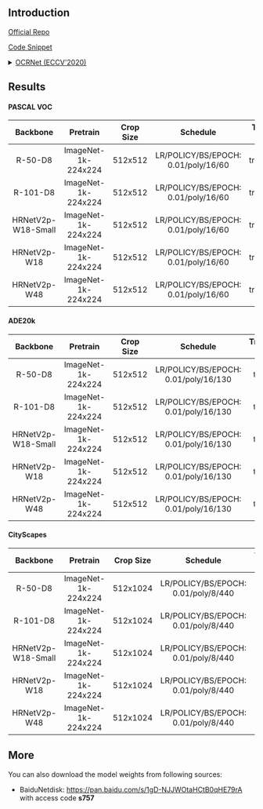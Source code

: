 ## Introduction

<a href="https://github.com/openseg-group/OCNet.pytorch">Official Repo</a>

<a href="https://github.com/SegmentationBLWX/sssegmentation/blob/main/ssseg/modules/models/segmentors/ocrnet/ocrnet.py">Code Snippet</a>

<details>
<summary align="left"><a href="https://arxiv.org/pdf/1909.11065.pdf">OCRNet (ECCV'2020)</a></summary>

```latex
@article{yuan2019object,
    title={Object-contextual representations for semantic segmentation},
    author={Yuan, Yuhui and Chen, Xilin and Wang, Jingdong},
    journal={arXiv preprint arXiv:1909.11065},
    year={2019}
}
```

</details>


## Results

#### PASCAL VOC
| Backbone           | Pretrain               | Crop Size  | Schedule                             | Train/Eval Set  | mIoU   | Download                                                                                                                                                                                                                                                                                                                                                                                    |
| :-:                | :-:                    | :-:        | :-:                                  | :-:             | :-:    | :-:                                                                                                                                                                                                                                                                                                                                                                                         |
| R-50-D8            | ImageNet-1k-224x224    | 512x512    | LR/POLICY/BS/EPOCH: 0.01/poly/16/60  | trainaug/val    | 76.75% | [cfg](https://raw.githubusercontent.com/SegmentationBLWX/sssegmentation/main/ssseg/configs/ocrnet/ocrnet_resnet50os8_voc.py) &#124; [model](https://github.com/SegmentationBLWX/modelstore/releases/download/ssseg_ocrnet/ocrnet_resnet50os8_voc_train.pth) &#124; [log](https://github.com/SegmentationBLWX/modelstore/releases/download/ssseg_ocrnet/ocrnet_resnet50os8_voc_train.log)    |
| R-101-D8           | ImageNet-1k-224x224    | 512x512    | LR/POLICY/BS/EPOCH: 0.01/poly/16/60  | trainaug/val    | 78.82% | [cfg](https://raw.githubusercontent.com/SegmentationBLWX/sssegmentation/main/ssseg/configs/ocrnet/ocrnet_resnet101os8_voc.py) &#124; [model](https://github.com/SegmentationBLWX/modelstore/releases/download/ssseg_ocrnet/ocrnet_resnet101os8_voc_train.pth) &#124; [log](https://github.com/SegmentationBLWX/modelstore/releases/download/ssseg_ocrnet/ocrnet_resnet101os8_voc_train.log) |
| HRNetV2p-W18-Small | ImageNet-1k-224x224    | 512x512    | LR/POLICY/BS/EPOCH: 0.01/poly/16/60  | trainaug/val    | 72.80% | [cfg](https://raw.githubusercontent.com/SegmentationBLWX/sssegmentation/main/ssseg/configs/ocrnet/ocrnet_hrnetv2w18s_voc.py) &#124; [model](https://github.com/SegmentationBLWX/modelstore/releases/download/ssseg_ocrnet/ocrnet_hrnetv2w18s_voc_train.pth) &#124; [log](https://github.com/SegmentationBLWX/modelstore/releases/download/ssseg_ocrnet/ocrnet_hrnetv2w18s_voc_train.log)    |
| HRNetV2p-W18       | ImageNet-1k-224x224    | 512x512    | LR/POLICY/BS/EPOCH: 0.01/poly/16/60  | trainaug/val    | 75.80% | [cfg](https://raw.githubusercontent.com/SegmentationBLWX/sssegmentation/main/ssseg/configs/ocrnet/ocrnet_hrnetv2w18_voc.py) &#124; [model](https://github.com/SegmentationBLWX/modelstore/releases/download/ssseg_ocrnet/ocrnet_hrnetv2w18_voc_train.pth) &#124; [log](https://github.com/SegmentationBLWX/modelstore/releases/download/ssseg_ocrnet/ocrnet_hrnetv2w18_voc_train.log)       |
| HRNetV2p-W48       | ImageNet-1k-224x224    | 512x512    | LR/POLICY/BS/EPOCH: 0.01/poly/16/60  | trainaug/val    | 77.60% | [cfg](https://raw.githubusercontent.com/SegmentationBLWX/sssegmentation/main/ssseg/configs/ocrnet/ocrnet_hrnetv2w48_voc.py) &#124; [model](https://github.com/SegmentationBLWX/modelstore/releases/download/ssseg_ocrnet/ocrnet_hrnetv2w48_voc_train.pth) &#124; [log](https://github.com/SegmentationBLWX/modelstore/releases/download/ssseg_ocrnet/ocrnet_hrnetv2w48_voc_train.log)       |

#### ADE20k
| Backbone           | Pretrain               | Crop Size  | Schedule                             | Train/Eval Set  | mIoU   | Download                                                                                                                                                                                                                                                                                                                                                                                             |
| :-:                | :-:                    | :-:        | :-:                                  | :-:             | :-:    | :-:                                                                                                                                                                                                                                                                                                                                                                                                  |
| R-50-D8            | ImageNet-1k-224x224    | 512x512    | LR/POLICY/BS/EPOCH: 0.01/poly/16/130 | train/val       | 42.47% | [cfg](https://raw.githubusercontent.com/SegmentationBLWX/sssegmentation/main/ssseg/configs/ocrnet/ocrnet_resnet50os8_ade20k.py) &#124; [model](https://github.com/SegmentationBLWX/modelstore/releases/download/ssseg_ocrnet/ocrnet_resnet50os8_ade20k_train.pth) &#124; [log](https://github.com/SegmentationBLWX/modelstore/releases/download/ssseg_ocrnet/ocrnet_resnet50os8_ade20k_train.log)    |
| R-101-D8           | ImageNet-1k-224x224    | 512x512    | LR/POLICY/BS/EPOCH: 0.01/poly/16/130 | train/val       | 43.99% | [cfg](https://raw.githubusercontent.com/SegmentationBLWX/sssegmentation/main/ssseg/configs/ocrnet/ocrnet_resnet101os8_ade20k.py) &#124; [model](https://github.com/SegmentationBLWX/modelstore/releases/download/ssseg_ocrnet/ocrnet_resnet101os8_ade20k_train.pth) &#124; [log](https://github.com/SegmentationBLWX/modelstore/releases/download/ssseg_ocrnet/ocrnet_resnet101os8_ade20k_train.log) |
| HRNetV2p-W18-Small | ImageNet-1k-224x224    | 512x512    | LR/POLICY/BS/EPOCH: 0.01/poly/16/130 | train/val       | 38.04% | [cfg](https://raw.githubusercontent.com/SegmentationBLWX/sssegmentation/main/ssseg/configs/ocrnet/ocrnet_hrnetv2w18s_ade20k.py) &#124; [model](https://github.com/SegmentationBLWX/modelstore/releases/download/ssseg_ocrnet/ocrnet_hrnetv2w18s_ade20k_train.pth) &#124; [log](https://github.com/SegmentationBLWX/modelstore/releases/download/ssseg_ocrnet/ocrnet_hrnetv2w18s_ade20k_train.log)    |
| HRNetV2p-W18       | ImageNet-1k-224x224    | 512x512    | LR/POLICY/BS/EPOCH: 0.01/poly/16/130 | train/val       | 39.85% | [cfg](https://raw.githubusercontent.com/SegmentationBLWX/sssegmentation/main/ssseg/configs/ocrnet/ocrnet_hrnetv2w18_ade20k.py) &#124; [model](https://github.com/SegmentationBLWX/modelstore/releases/download/ssseg_ocrnet/ocrnet_hrnetv2w18_ade20k_train.pth) &#124; [log](https://github.com/SegmentationBLWX/modelstore/releases/download/ssseg_ocrnet/ocrnet_hrnetv2w18_ade20k_train.log)       |
| HRNetV2p-W48       | ImageNet-1k-224x224    | 512x512    | LR/POLICY/BS/EPOCH: 0.01/poly/16/130 | train/val       | 44.03% | [cfg](https://raw.githubusercontent.com/SegmentationBLWX/sssegmentation/main/ssseg/configs/ocrnet/ocrnet_hrnetv2w48_ade20k.py) &#124; [model](https://github.com/SegmentationBLWX/modelstore/releases/download/ssseg_ocrnet/ocrnet_hrnetv2w48_ade20k_train.pth) &#124; [log](https://github.com/SegmentationBLWX/modelstore/releases/download/ssseg_ocrnet/ocrnet_hrnetv2w48_ade20k_train.log)       |

#### CityScapes
| Backbone           | Pretrain               | Crop Size  | Schedule                             | Train/Eval Set  | mIoU   | Download                                                                                                                                                                                                                                                                                                                                                                                                         |
| :-:                | :-:                    | :-:        | :-:                                  | :-:             | :-:    | :-:                                                                                                                                                                                                                                                                                                                                                                                                              |
| R-50-D8            | ImageNet-1k-224x224    | 512x1024   | LR/POLICY/BS/EPOCH: 0.01/poly/8/440  | train/val       | 79.40% | [cfg](https://raw.githubusercontent.com/SegmentationBLWX/sssegmentation/main/ssseg/configs/ocrnet/ocrnet_resnet50os8_cityscapes.py) &#124; [model](https://github.com/SegmentationBLWX/modelstore/releases/download/ssseg_ocrnet/ocrnet_resnet50os8_cityscapes_train.pth) &#124; [log](https://github.com/SegmentationBLWX/modelstore/releases/download/ssseg_ocrnet/ocrnet_resnet50os8_cityscapes_train.log)    |
| R-101-D8           | ImageNet-1k-224x224    | 512x1024   | LR/POLICY/BS/EPOCH: 0.01/poly/8/440  | train/val       | 80.61% | [cfg](https://raw.githubusercontent.com/SegmentationBLWX/sssegmentation/main/ssseg/configs/ocrnet/ocrnet_resnet101os8_cityscapes.py) &#124; [model](https://github.com/SegmentationBLWX/modelstore/releases/download/ssseg_ocrnet/ocrnet_resnet101os8_cityscapes_train.pth) &#124; [log](https://github.com/SegmentationBLWX/modelstore/releases/download/ssseg_ocrnet/ocrnet_resnet101os8_cityscapes_train.log) |
| HRNetV2p-W18-Small | ImageNet-1k-224x224    | 512x1024   | LR/POLICY/BS/EPOCH: 0.01/poly/8/440  | train/val       | 79.30% | [cfg](https://raw.githubusercontent.com/SegmentationBLWX/sssegmentation/main/ssseg/configs/ocrnet/ocrnet_hrnetv2w18s_cityscapes.py) &#124; [model](https://github.com/SegmentationBLWX/modelstore/releases/download/ssseg_ocrnet/ocrnet_hrnetv2w18s_cityscapes_train.pth) &#124; [log](https://github.com/SegmentationBLWX/modelstore/releases/download/ssseg_ocrnet/ocrnet_hrnetv2w18s_cityscapes_train.log)    |
| HRNetV2p-W18       | ImageNet-1k-224x224    | 512x1024   | LR/POLICY/BS/EPOCH: 0.01/poly/8/440  | train/val       | 80.58% | [cfg](https://raw.githubusercontent.com/SegmentationBLWX/sssegmentation/main/ssseg/configs/ocrnet/ocrnet_hrnetv2w18_cityscapes.py) &#124; [model](https://github.com/SegmentationBLWX/modelstore/releases/download/ssseg_ocrnet/ocrnet_hrnetv2w18_cityscapes_train.pth) &#124; [log](https://github.com/SegmentationBLWX/modelstore/releases/download/ssseg_ocrnet/ocrnet_hrnetv2w18_cityscapes_train.log)       |
| HRNetV2p-W48       | ImageNet-1k-224x224    | 512x1024   | LR/POLICY/BS/EPOCH: 0.01/poly/8/440  | train/val       | 81.44% | [cfg](https://raw.githubusercontent.com/SegmentationBLWX/sssegmentation/main/ssseg/configs/ocrnet/ocrnet_hrnetv2w48_cityscapes.py) &#124; [model](https://github.com/SegmentationBLWX/modelstore/releases/download/ssseg_ocrnet/ocrnet_hrnetv2w48_cityscapes_train.pth) &#124; [log](https://github.com/SegmentationBLWX/modelstore/releases/download/ssseg_ocrnet/ocrnet_hrnetv2w48_cityscapes_train.log)       |


## More
You can also download the model weights from following sources:
- BaiduNetdisk: https://pan.baidu.com/s/1gD-NJJWOtaHCtB0qHE79rA with access code **s757**